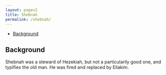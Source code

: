 ```yaml
---
layout: pagev2
title: Shebnah
permalink: /shebnah/
---
```

- [Background](#background)

## Background

Shebnah was a steward of Hezekiah, but not a particularily good one, and typifies the old man. He was fired and replaced by Eliakim. 